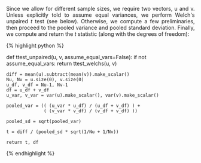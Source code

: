 <div style="text-align: justify">
<p>Since we allow for different sample sizes, we require two vectors, u and v.
Unless explicitly told to assume equal variances, we perform Welch's unpaired
<i>t</i> test (see below). Otherwise, we compute a few preliminaries, then
proceed to the pooled variance and pooled standard deviation. Finally, we
compute and return the <i>t</i> statistic (along with the degrees of
freedom):</p>
</div>

{% highlight python %}

def ttest_unpaired(u, v, assume_equal_vars=False):
    if not assume_equal_vars:
        return ttest_welchs(u, v)

    diff = mean(u).subtract(mean(v)).make_scalar()
    Nu, Nv = u.size(0), v.size(0)
    u_df, v_df = Nu-1, Nv-1
    df = u_df + v_df
    u_var, v_var = var(u).make_scalar(), var(v).make_scalar()

    pooled_var = (( (u_var * u_df) / (u_df + v_df) ) +
                  ( (v_var * v_df) / (v_df + v_df) ))

    pooled_sd = sqrt(pooled_var)

    t = diff / (pooled_sd * sqrt(1/Nu + 1/Nv))

    return t, df

{% endhighlight %}
